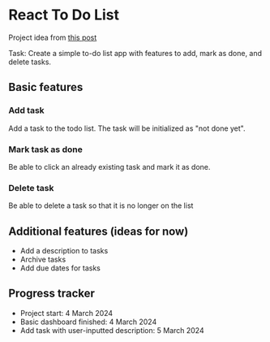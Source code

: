 # React To Do List

Project idea from [this post](https://medium.com/@rohan.fulzele/50-beginner-and-intermediate-level-react-project-ideas-%EF%B8%8F-809b396faa39)

Task: Create a simple to-do list app with features to add, mark as done, and delete tasks.

## Basic features

### Add task
Add a task to the todo list. The task will be initialized as "not done yet".

### Mark task as done
Be able to click an already existing task and mark it as done.

### Delete task
Be able to delete a task so that it is no longer on the list

## Additional features (ideas for now)
* Add a description to tasks
* Archive tasks
* Add due dates for tasks

## Progress tracker
* Project start: 4 March 2024
* Basic dashboard finished: 4 March 2024
* Add task with user-inputted description: 5 March 2024
